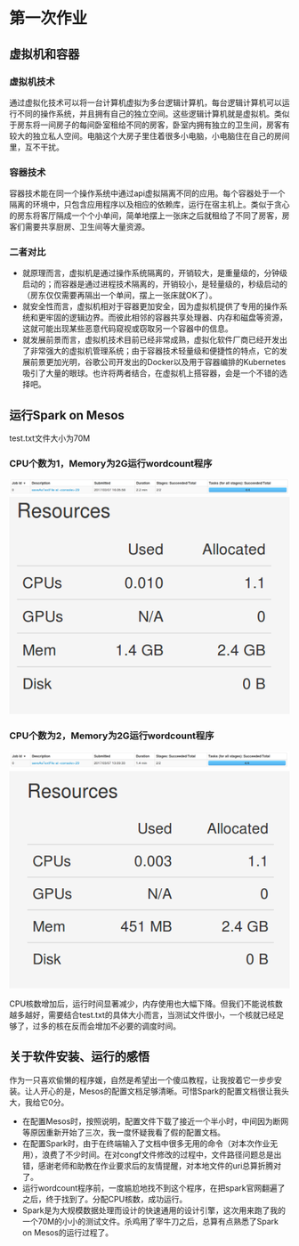 # 第一次作业
## 虚拟机和容器
### 虚拟机技术
通过虚拟化技术可以将一台计算机虚拟为多台逻辑计算机，每台逻辑计算机可以运行不同的操作系统，并且拥有自己的独立空间。这些逻辑计算机就是虚拟机。类似于房东将一间房子的每间卧室租给不同的房客，卧室内拥有独立的卫生间，房客有较大的独立私人空间。电脑这个大房子里住着很多小电脑，小电脑住在自己的房间里，互不干扰。
### 容器技术
容器技术能在同一个操作系统中通过api虚拟隔离不同的应用。每个容器处于一个隔离的环境中，只包含应用程序以及相应的依赖库，运行在宿主机上。类似于贪心的房东将客厅隔成一个个小单间，简单地摆上一张床之后就租给了不同了房客，房客们需要共享厨房、卫生间等大量资源。
### 二者对比
* 就原理而言，虚拟机是通过操作系统隔离的，开销较大，是重量级的，分钟级启动的；而容器是通过进程技术隔离的，开销较小，是轻量级的，秒级启动的（房东仅仅需要再隔出一个单间，摆上一张床就OK了）。
* 就安全性而言，虚拟机相对于容器更加安全，因为虚拟机提供了专用的操作系统和更牢固的逻辑边界。而彼此相邻的容器共享处理器、内存和磁盘等资源，这就可能出现某些恶意代码窥视或窃取另一个容器中的信息。
* 就发展前景而言，虚拟机技术目前已经非常成熟，虚拟化软件厂商已经开发出了非常强大的虚拟机管理系统；由于容器技术轻量级和便捷性的特点，它的发展前景更加光明，谷歌公司开发出的Docker以及用于容器编排的Kubernetes吸引了大量的眼球。也许将两者结合，在虚拟机上搭容器，会是一个不错的选择吧。

## 运行Spark on Mesos
test.txt文件大小为70M
### CPU个数为1，Memory为2G运行wordcount程序
![](https://github.com/ffeiDing/OS-Practice/blob/master/hw1/CPU%E4%B8%BA1%E8%BF%90%E8%A1%8C%E6%97%B6%E9%97%B4%E6%88%AA%E5%9B%BE.png)
![](https://github.com/ffeiDing/OS-Practice/blob/master/hw1/CPU%E4%B8%BA1%E8%B5%84%E6%BA%90%E4%BD%BF%E7%94%A8%E6%88%AA%E5%9B%BE.png)
### CPU个数为2，Memory为2G运行wordcount程序
![](https://github.com/ffeiDing/OS-Practice/blob/master/hw1/CPU%E4%B8%BA2%E8%BF%90%E8%A1%8C%E6%97%B6%E9%97%B4%E6%88%AA%E5%9B%BE.png)
![](https://github.com/ffeiDing/OS-Practice/blob/master/hw1/CPU%E4%B8%BA2%E8%B5%84%E6%BA%90%E4%BD%BF%E7%94%A8%E6%88%AA%E5%9B%BE.png)

CPU核数增加后，运行时间显著减少，内存使用也大幅下降。但我们不能说核数越多越好，需要结合test.txt的具体大小而言，当测试文件很小，一个核就已经足够了，过多的核在反而会增加不必要的调度时间。

## 关于软件安装、运行的感悟
作为一只喜欢偷懒的程序媛，自然是希望出一个傻瓜教程，让我按着它一步步安装。让人开心的是，Mesos的配置文档足够清晰。可惜Spark的配置文档很让我头大，我给它0分。
* 在配置Mesos时，按照说明，配置文件下载了接近一个半小时，中间因为断网等原因重新开始了三次，我一度怀疑我看了假的配置文档。
* 在配置Spark时，由于在终端输入了文档中很多无用的命令（对本次作业无用），浪费了不少时间。在对congf文件修改的过程中，文件路径问题总是出错，感谢老师和助教在作业要求后的友情提醒，对本地文件的uri总算折腾对了。
* 运行wordcount程序前，一度尴尬地找不到这个程序，在把spark官网翻遍了之后，终于找到了。分配CPU核数，成功运行。
* Spark是为大规模数据处理而设计的快速通用的设计引擎，这次用来跑了我的一个70M的小小的测试文件。杀鸡用了宰牛刀之后，总算有点熟悉了Spark on Mesos的运行过程了。
